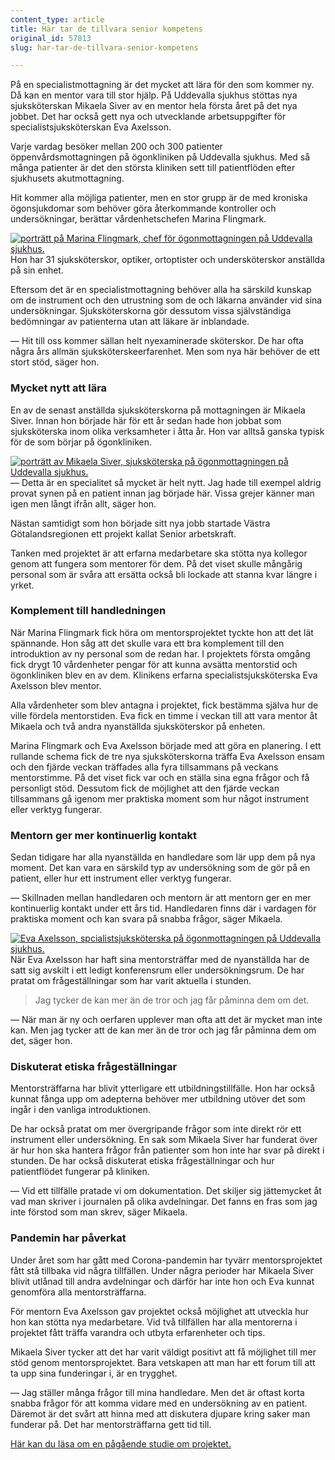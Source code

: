 ```yaml
---
content_type: article
title: Här tar de tillvara senior kompetens
original_id: 57813
slug: har-tar-de-tillvara-senior-kompetens

---
```


På en specialistmottagning är det mycket att lära för den som kommer ny. Då kan en mentor vara till stor hjälp. På Uddevalla sjukhus stöttas nya sjuksköterskan Mikaela Siver av en mentor hela första året på det nya jobbet. Det har också gett nya och utvecklande arbetsuppgifter för specialistsjuksköterskan Eva Axelsson.

Varje vardag besöker mellan 200 och 300 patienter öppenvårdsmottagningen på ögonkliniken på Uddevalla sjukhus. Med så många patienter är det den största kliniken sett till patientflöden efter sjukhusets akutmottagning.

Hit kommer alla möjliga patienter, men en stor grupp är de med kroniska ögonsjukdomar som behöver göra återkommande kontroller och undersökningar, berättar vårdenhetschefen Marina Flingmark.

[![porträtt på Marina Flingmark, chef för ögonmottagningen på Uddevalla sjukhus.](https://www.suntarbetsliv.se/wp-content/uploads/2021/06/200x220-marina-flingmark-foto-kent-eng.jpg)](https://www.suntarbetsliv.se/wp-content/uploads/2021/06/200x220-marina-flingmark-foto-kent-eng.jpg)Hon har 31 sjuksköterskor, optiker, ortoptister och undersköterskor anställda på sin enhet.

Eftersom det är en specialistmottagning behöver alla ha särskild kunskap om de instrument och den utrustning som de och läkarna använder vid sina undersökningar. Sjuksköterskorna gör dessutom vissa självständiga bedömningar av patienterna utan att läkare är inblandade.

— Hit till oss kommer sällan helt nyexaminerade sköterskor. De har ofta några års allmän sjuksköterskeerfarenhet. Men som nya här behöver de ett stort stöd, säger hon.

### Mycket nytt att lära

En av de senast anställda sjuksköterskorna på mottagningen är Mikaela Siver. Innan hon började här för ett år sedan hade hon jobbat som sjuksköterska inom olika verksamheter i åtta år. Hon var alltså ganska typisk för de som börjar på ögonkliniken.

[![porträtt av Mikaela Siver, sjuksköterska på ögonmottagningen på Uddevalla sjukhus. ](https://www.suntarbetsliv.se/wp-content/uploads/2021/06/200x220-mikaela-siver-foto-kent-eng.jpg)](https://www.suntarbetsliv.se/wp-content/uploads/2021/06/200x220-mikaela-siver-foto-kent-eng.jpg)— Detta är en specialitet så mycket är helt nytt. Jag hade till exempel aldrig provat synen på en patient innan jag började här. Vissa grejer känner man igen men långt ifrån allt, säger hon.

Nästan samtidigt som hon började sitt nya jobb startade Västra Götalandsregionen ett projekt kallat Senior arbetskraft.

Tanken med projektet är att erfarna medarbetare ska stötta nya kollegor genom att fungera som mentorer för dem. På det viset skulle mångårig personal som är svåra att ersätta också bli lockade att stanna kvar längre i yrket.

### Komplement till handledningen

När Marina Flingmark fick höra om mentorsprojektet tyckte hon att det lät spännande. Hon såg att det skulle vara ett bra komplement till den introduktion av ny personal som de redan har. I projektets första omgång fick drygt 10 vårdenheter pengar för att kunna avsätta mentorstid och ögonkliniken blev en av dem. Klinikens erfarna specialistsjuksköterska Eva Axelsson blev mentor.

Alla vårdenheter som blev antagna i projektet, fick bestämma själva hur de ville fördela mentorstiden. Eva fick en timme i veckan till att vara mentor åt Mikaela och två andra nyanställda sjuksköterskor på enheten.

Marina Flingmark och Eva Axelsson började med att göra en planering. I ett rullande schema fick de tre nya sjuksköterskorna träffa Eva Axelsson ensam och den fjärde veckan träffades alla fyra tillsammans på veckans mentorstimme. På det viset fick var och en ställa sina egna frågor och få personligt stöd. Dessutom fick de möjlighet att den fjärde veckan tillsammans gå igenom mer praktiska moment som hur något instrument eller verktyg fungerar.

### Mentorn ger mer kontinuerlig kontakt

Sedan tidigare har alla nyanställda en handledare som lär upp dem på nya moment. Det kan vara en särskild typ av undersökning som de gör på en patient, eller hur ett instrument eller verktyg fungerar.

— Skillnaden mellan handledaren och mentorn är att mentorn ger en mer kontinuerlig kontakt under ett års tid. Handledaren finns där i vardagen för praktiska moment och kan svara på snabba frågor, säger Mikaela.

[![Eva Axelsson, spcialistsjuksköterska på ögonmottagningen på Uddevalla sjukhus.](https://www.suntarbetsliv.se/wp-content/uploads/2021/06/200x220-eva-axelsson-foto-kent-eng.jpg)](https://www.suntarbetsliv.se/wp-content/uploads/2021/06/200x220-eva-axelsson-foto-kent-eng.jpg)När Eva Axelsson har haft sina mentorsträffar med de nyanställda har de satt sig avskilt i ett ledigt konferensrum eller undersökningsrum. De har pratat om frågeställningar som har varit aktuella i stunden.

> Jag tycker de kan mer än de tror och jag får påminna dem om det.

— När man är ny och oerfaren upplever man ofta att det är mycket man inte kan. Men jag tycker att de kan mer än de tror och jag får påminna dem om det, säger hon.

### Diskuterat etiska frågeställningar

Mentorsträffarna har blivit ytterligare ett utbildningstillfälle. Hon har också kunnat fånga upp om adepterna behöver mer utbildning utöver det som ingår i den vanliga introduktionen.

De har också pratat om mer övergripande frågor som inte direkt rör ett instrument eller undersökning. En sak som Mikaela Siver har funderat över är hur hon ska hantera frågor från patienter som hon inte har svar på direkt i stunden. De har också diskuterat etiska frågeställningar och hur patientflödet fungerar på kliniken.

— Vid ett tillfälle pratade vi om dokumentation. Det skiljer sig jättemycket åt vad man skriver i journalen på olika avdelningar. Det fanns en fras som jag inte förstod som man skrev, säger Mikaela.

### Pandemin har påverkat

Under året som har gått med Corona-pandemin har tyvärr mentorsprojektet fått stå tillbaka vid några tillfällen. Under några perioder har Mikaela Siver blivit utlånad till andra avdelningar och därför har inte hon och Eva kunnat genomföra alla mentorsträffarna.

För mentorn Eva Axelsson gav projektet också möjlighet att utveckla hur hon kan stötta nya medarbetare. Vid två tillfällen har alla mentorerna i projektet fått träffa varandra och utbyta erfarenheter och tips.

Mikaela Siver tycker att det har varit väldigt positivt att få möjlighet till mer stöd genom mentorsprojektet. Bara vetskapen att man har ett forum till att ta upp sina funderingar i, är en trygghet.

— Jag ställer många frågor till mina handledare. Men det är oftast korta snabba frågor för att komma vidare med en undersökning av en patient. Däremot är det svårt att hinna med att diskutera djupare kring saker man funderar på. Det har mentorsträffarna gett tid till.

[Här kan du läsa om en pågående studie om projektet.](https://www.suntarbetsliv.se/forskning/organisatorisk-och-social-arbetsmiljo/mentorskap-med-ovantad-vinst/)

